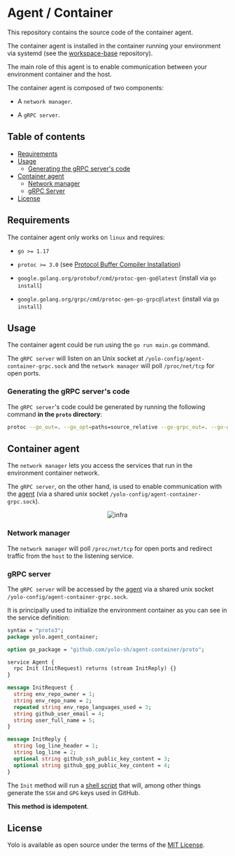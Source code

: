 # Agent / Container

This repository contains the source code of the container agent. 

The container agent is installed in the container running your environment via systemd (see the [workspace-base](https://github.com/yolo-sh/workspace-base) repository).

The main role of this agent is to enable communication between your environment container and the host.

The container agent is composed of two components: 

 - A `network manager`.

 - A `gRPC server`.

## Table of contents
- [Requirements](#requirements)
- [Usage](#usage)
  - [Generating the gRPC server's code](#generating-the-grpc-servers-code)
- [Container agent](#container-agent)
  - [Network manager](#network-manager)
  - [gRPC Server](#grpc-server)
- [License](#license)

## Requirements

The container agent only works on `linux` and requires:

  - `go >= 1.17`

  - `protoc >= 3.0` (see [Protocol Buffer Compiler Installation](https://grpc.io/docs/protoc-installation/))
  
  - `google.golang.org/protobuf/cmd/protoc-gen-go@latest` (install via `go install`)
  
  - `google.golang.org/grpc/cmd/protoc-gen-go-grpc@latest` (install via `go install`)

## Usage

The container agent could be run using the `go run main.go` command. 

The `gRPC server` will listen on an Unix socket at `/yolo-config/agent-container-grpc.sock` and the `network manager` will poll `/proc/net/tcp` for open ports.

### Generating the gRPC server's code

The `gRPC server`'s code could be generated by running the following command **in the `proto` directory**:

```bash
protoc --go_out=. --go_opt=paths=source_relative --go-grpc_out=. --go-grpc_opt=paths=source_relative agent_container.proto
```

## Container agent

The `network manager` lets you access the services that run in the environment container network. 

The `gRPC server`, on the other hand, is used to enable communication with the [agent](https://github.com/yolo-sh/agent) (via a shared unix socket `/yolo-config/agent-container-grpc.sock`).

<p align="center">
  <img src="https://user-images.githubusercontent.com/1233275/187863602-775b14db-f88d-4bfd-9b0b-c543643d020e.png" alt="infra" />
</p>

### Network manager

The `network manager` will poll `/proc/net/tcp` for open ports and redirect traffic from the `host` to the listening service.

### gRPC server

The `gRPC server` will be accessed by the [agent](https://github.com/yolo-sh/agen) via a shared unix socket `/yolo-config/agent-container-grpc.sock`.

It is principally used to initialize the environment container as you can see in the service definition:

```proto
syntax = "proto3";
package yolo.agent_container;

option go_package = "github.com/yolo-sh/agent-container/proto";

service Agent {
  rpc Init (InitRequest) returns (stream InitReply) {}
}

message InitRequest {
  string env_repo_owner = 1;
  string env_repo_name = 2;
  repeated string env_repo_languages_used = 3;
  string github_user_email = 4;
  string user_full_name = 5;
}

message InitReply {
  string log_line_header = 1;
  string log_line = 2;
  optional string github_ssh_public_key_content = 3;
  optional string github_gpg_public_key_content = 4;
}
```

The `Init` method will run a [shell script](https://github.com/yolo-sh/agent-container/blob/main/internal/grpcserver/init.sh) that will, among other things generate the `SSH` and `GPG` keys used in GitHub.

**This method is idempotent**.

## License

Yolo is available as open source under the terms of the [MIT License](http://opensource.org/licenses/MIT).

